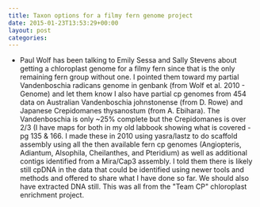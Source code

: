 ```yaml
---
title: Taxon options for a filmy fern genome project
date: 2015-01-23T13:53:29+00:00
layout: post
categories:
---
```

  * Paul Wolf has been talking to Emily Sessa and Sally Stevens about getting a chloroplast genome for a filmy fern since that is the only remaining fern group without one. I pointed them toward my partial Vandenboschia radicans genome in genbank (from Wolf et al. 2010 - Genome) and let them know I also have partial cp genomes from 454 data on Australian Vandenboschia johnstonense (from D. Rowe) and Japanese Crepidomanes thysanostum (from A. Ebihara). The Vandenboschia is only ~25% complete but the Crepidomanes is over 2/3 (I have maps for both in my old labbook showing what is covered - pg 135 & 166. I made these in 2010 using yasra/lastz to do scaffold assembly using all the then available fern cp genomes (Angiopteris, Adiantum, Alsophila, Cheilanthes, and Pteridium) as well as additional contigs identified from a Mira/Cap3 assembly. I told them there is likely still cpDNA in the data that could be identified using newer tools and methods and offered to share what I have done so far. We should also have extracted DNA still. This was all from the "Team CP" chloroplast enrichment project.
  

